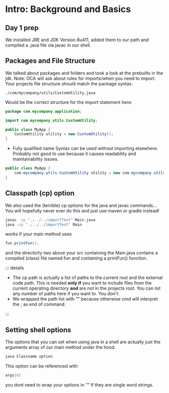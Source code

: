 # Intro: Background and Basics

## Day 1 prep

We installed JRE and JDK Version 8u411, added them to our path and compiled a .java file via javac in our shell.

## Packages and File Structure

We talked about  packages and folders and took  a look at the prebuilts in the jdk.
Note: OCA will ask about rules for imports/when you need to import.
Your projects file structure should match the package syntax.

```path
./com/mycompany/utils/CustomUtility.java 
```

Would be the correct structure for the import statement here:

```java
package com.mycompany.application;

import com.mycompany.utils.CustomUtility;

public class MyApp {
    CustomUtility utility = new CustomUtility();
}

```

- Fully qualified name Syntax can be used without importing elsewhere. Probably not good to use because it causes readability and maintainability issues.

```java
public class MyApp {
    com.mycompany.utils.CustomUtility utility = new com.mycompany.utils.CustomUtility();
}
```

## Classpath (cp) option

We also used the (terrible) cp options for the java and javac commands... You will hopefully never ever do this and just use maven or gradle instead!

```cmd
javac -cp ".;../../importTest" Main.java
java -cp ".;../../importTest" Main

```

works if your main method uses

```java
fun.printFun();

```

and the directorty two above your src containing the Main.java contains a compiled (class) file named fun and containing a printFun() function.

::: details

- The cp path is actually a list of paths to the current root and the external code path. This is needed **only if** you want to include files from the current operating directory **and** are not in the projects root. You can list any number of paths here if you want to. You don't.
- We wrapped the path list with "" because otherwise cmd will interpret the ; as end of command.

:::

## Setting shell options

The options that you can set when using java in a shell are actually just the arguments array of our main method under the hood.

```cmd
java Classname option
```

This option can be referenced with

```java
args[0]

```

you dont need to wrap your options in *""* if they are single word strings.
